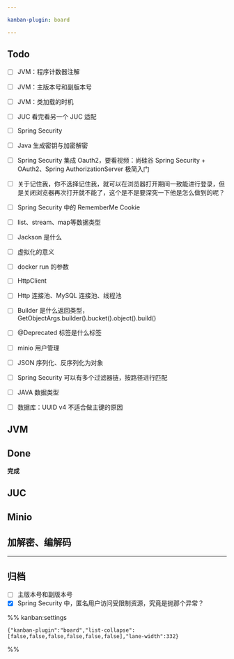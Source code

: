 ```yaml
---

kanban-plugin: board

---
```


## Todo

- [ ] JVM：程序计数器注解
- [ ] JVM：主版本号和副版本号
- [ ] JVM：类加载的时机
- [ ] JUC 看完看另一个 JUC 适配
- [ ] Spring Security
- [ ] Java 生成密钥与加密解密
- [ ] Spring Security 集成 Oauth2，要看视频：尚硅谷 Spring Security + OAuth2、Spring AuthorizationServer 极简入门
- [ ] 关于记住我，你不选择记住我，就可以在浏览器打开期间一致能进行登录，但是关闭浏览器再次打开就不能了，这个是不是要深究一下他是怎么做到的呢？
- [ ] Spring Security 中的 RememberMe Cookie
- [ ] list、stream、map等数据类型
- [ ] Jackson 是什么
- [ ] 虚拟化的意义
- [ ] docker run 的参数
- [ ] HttpClient
- [ ] Http 连接池、MySQL 连接池、线程池
- [ ] Builder 是什么返回类型，GetObjectArgs.builder().bucket().object().build()
- [ ] @Deprecated 标签是什么标签
- [ ] minio 用户管理
- [ ] JSON 序列化、反序列化为对象
- [ ] Spring Security 可以有多个过滤器链，按路径进行匹配
- [ ] JAVA 数据类型
- [ ] 数据库：UUID v4 不适合做主键的原因


## JVM



## Done

**完成**


## JUC



## Minio



## 加解密、编解码



***

## 归档

- [ ] 主版本号和副版本号
- [x] Spring Security 中，匿名用户访问受限制资源，究竟是抛那个异常？

%% kanban:settings
```
{"kanban-plugin":"board","list-collapse":[false,false,false,false,false,false],"lane-width":332}
```
%%